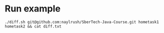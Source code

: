 # Run example

```
./diff.sh git@github.com:naylrush/SberTech-Java-Course.git hometask1 hometask2 && cat diff.txt
```